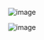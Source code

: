 

![image](https://user-images.githubusercontent.com/14141373/179264218-afe971af-eec6-4a40-bf0c-44b88dd5c995.png)

![image](https://user-images.githubusercontent.com/14141373/179264184-5979c458-249c-48b7-a9d8-7c4d03e31daf.png)
